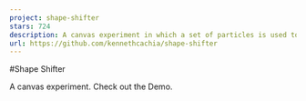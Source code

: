```yaml
---
project: shape-shifter
stars: 724
description: A canvas experiment in which a set of particles is used to render different shapes based on the user's input. It supports multiple modes: text, countdown, time and icons.
url: https://github.com/kennethcachia/shape-shifter
---
```


#Shape Shifter

A canvas experiment. Check out the Demo.
